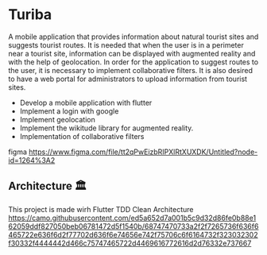 # Turiba
A mobile application that provides information about natural tourist sites and suggests tourist routes. It is needed that when the user is in a perimeter near a tourist site, information can be displayed with augmented reality and with the help of geolocation. In order for the application to suggest routes to the user, it is necessary to implement collaborative filters.
It is also desired to have a web portal for administrators to upload information from tourist sites.

- Develop a mobile application with flutter
- Implement a login with google
- Implement geolocation
- Implement the wikitude library for augmented reality.
- Implementation of collaborative filters

figma https://www.figma.com/file/tt2qPwEizbRIPXlRtXUXDK/Untitled?node-id=1264%3A2

## Architecture 🏛
This project is made wirh Flutter TDD Clean Architecture
https://camo.githubusercontent.com/ed5a652d7a001b5c9d32d86fe0b88e162059ddf827050beb06781472d5f1540b/68747470733a2f2f7265736f636f6465722e636f6d2f77702d636f6e74656e742f75706c6f6164732f323032302f30332f4444442d466c75747465722d4469616772616d2d76332e737667
